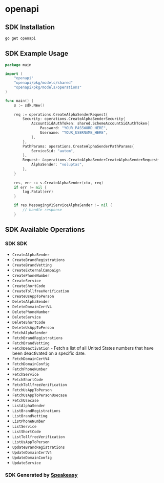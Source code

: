 # openapi

<!-- Start SDK Installation -->
## SDK Installation

```bash
go get openapi
```
<!-- End SDK Installation -->

## SDK Example Usage
<!-- Start SDK Example Usage -->
```go
package main

import (
    "openapi"
    "openapi/pkg/models/shared"
    "openapi/pkg/models/operations"
)

func main() {
    s := sdk.New()
    
    req := operations.CreateAlphaSenderRequest{
        Security: operations.CreateAlphaSenderSecurity{
            AccountSidAuthToken: shared.SchemeAccountSidAuthToken{
                Password: "YOUR_PASSWORD_HERE",
                Username: "YOUR_USERNAME_HERE",
            },
        },
        PathParams: operations.CreateAlphaSenderPathParams{
            ServiceSid: "autem",
        },
        Request: &operations.CreateAlphaSenderCreateAlphaSenderRequest{
            AlphaSender: "voluptas",
        },
    }
    
    res, err := s.CreateAlphaSender(ctx, req)
    if err != nil {
        log.Fatal(err)
    }

    if res.MessagingV1ServiceAlphaSender != nil {
        // handle response
    }
```
<!-- End SDK Example Usage -->

<!-- Start SDK Available Operations -->
## SDK Available Operations

### SDK SDK

* `CreateAlphaSender`
* `CreateBrandRegistrations`
* `CreateBrandVetting`
* `CreateExternalCampaign`
* `CreatePhoneNumber`
* `CreateService`
* `CreateShortCode`
* `CreateTollfreeVerification`
* `CreateUsAppToPerson`
* `DeleteAlphaSender`
* `DeleteDomainCertV4`
* `DeletePhoneNumber`
* `DeleteService`
* `DeleteShortCode`
* `DeleteUsAppToPerson`
* `FetchAlphaSender`
* `FetchBrandRegistrations`
* `FetchBrandVetting`
* `FetchDeactivation` - Fetch a list of all United States numbers that have been deactivated on a specific date.
* `FetchDomainCertV4`
* `FetchDomainConfig`
* `FetchPhoneNumber`
* `FetchService`
* `FetchShortCode`
* `FetchTollfreeVerification`
* `FetchUsAppToPerson`
* `FetchUsAppToPersonUsecase`
* `FetchUsecase`
* `ListAlphaSender`
* `ListBrandRegistrations`
* `ListBrandVetting`
* `ListPhoneNumber`
* `ListService`
* `ListShortCode`
* `ListTollfreeVerification`
* `ListUsAppToPerson`
* `UpdateBrandRegistrations`
* `UpdateDomainCertV4`
* `UpdateDomainConfig`
* `UpdateService`

<!-- End SDK Available Operations -->

### SDK Generated by [Speakeasy](https://docs.speakeasyapi.dev/docs/using-speakeasy/client-sdks)
